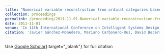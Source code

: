 ```yaml
---
title: "Numerical variable reconstruction from ordinal categories based on probability distributions"
collection: proceedings
permalink: /proceeding/2011-11-01-Numerical-variable-reconstruction-from-ordinal-categories-based-on-probability-distributions
date: 2011-11-01
venue: 'In 11th International Conference on Intelligent Systems Design andApplications (ISDA 2011)'
citation: 'Javier Sánchez-Monedero, Mariano Carbonero-Ruz, David Becerra-Alonso, Francisco José Martínez-Estudillo, <strong>Pedro Antonio Gutiérrez</strong>, César Hervás-Martínez, &quot;Numerical variable reconstruction from ordinal categories based on probability distributions.&quot; In 11th International Conference on Intelligent Systems Design andApplications (ISDA 2011), 2011, pp.1182-1187.'
---
```

Use [Google Scholar](https://scholar.google.com/scholar?q=Numerical+variable+reconstruction+from+ordinal+categories+based+on+probability+distributions){:target="_blank"} for full citation